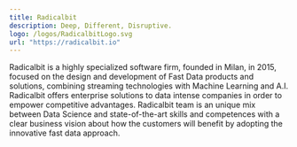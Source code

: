 ```yaml
---
title: Radicalbit
description: Deep, Different, Disruptive.
logo: /logos/RadicalbitLogo.svg
url: "https://radicalbit.io"
---
```


Radicalbit is a highly specialized software firm, founded in Milan, in 2015, focused on the design and development of Fast Data products and solutions, combining streaming technologies with Machine Learning and A.I. Radicalbit offers enterprise solutions to data intense companies in order to empower competitive advantages. Radicalbit team is an unique mix between Data Science and state-of-the-art skills and competences with a clear business vision about how the customers will benefit by adopting the innovative fast data approach.

<!-- more -->